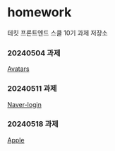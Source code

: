# homework
테킷 프론트엔드 스쿨 10기 과제 저장소

### 20240504 과제
[Avatars](https://github.com/clouood111/homework/blob/main/avatars/avatars.md)


### 20240511 과제
[Naver-login](https://github.com/clouood111/homework/blob/main/naver/naver.md)


### 20240518 과제
[Apple](https://github.com/clouood111/homework/blob/main/apple/apple.md)
